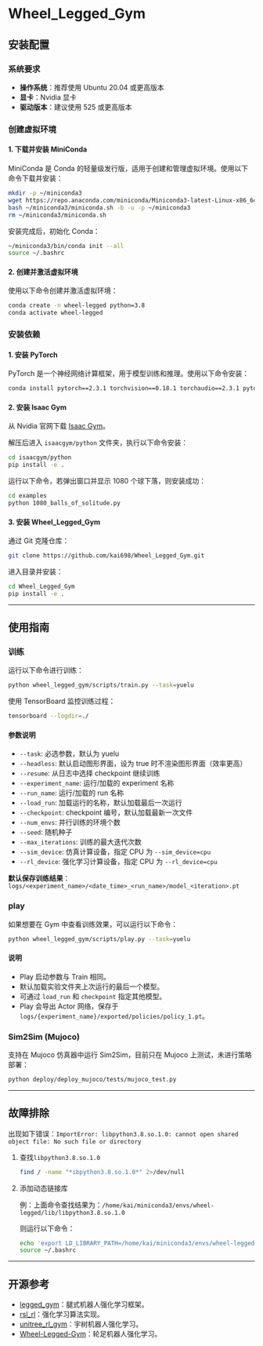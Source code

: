 # Wheel_Legged_Gym

## 安装配置

### 系统要求

- **操作系统**：推荐使用 Ubuntu 20.04 或更高版本  
- **显卡**：Nvidia 显卡  
- **驱动版本**：建议使用 525 或更高版本  

### 创建虚拟环境

#### 1. 下载并安装 MiniConda
   
MiniConda 是 Conda 的轻量级发行版，适用于创建和管理虚拟环境。使用以下命令下载并安装：

```bash
mkdir -p ~/miniconda3
wget https://repo.anaconda.com/miniconda/Miniconda3-latest-Linux-x86_64.sh -O ~/miniconda3/miniconda.sh
bash ~/miniconda3/miniconda.sh -b -u -p ~/miniconda3
rm ~/miniconda3/miniconda.sh
```

安装完成后，初始化 Conda：

```bash
~/miniconda3/bin/conda init --all
source ~/.bashrc
```

#### 2. 创建并激活虚拟环境

使用以下命令创建并激活虚拟环境：

```bash
conda create -n wheel-legged python=3.8
conda activate wheel-legged
```

### 安装依赖

#### 1. 安装 PyTorch
   
PyTorch 是一个神经网络计算框架，用于模型训练和推理。使用以下命令安装：

```bash
conda install pytorch==2.3.1 torchvision==0.18.1 torchaudio==2.3.1 pytorch-cuda=12.1 -c pytorch -c nvidia
```

#### 2. 安装 Isaac Gym

从 Nvidia 官网下载 [Isaac Gym](https://developer.nvidia.com/isaac-gym)。

解压后进入 `isaacgym/python` 文件夹，执行以下命令安装：

```bash
cd isaacgym/python
pip install -e .
```

运行以下命令，若弹出窗口并显示 1080 个球下落，则安装成功：

```bash
cd examples
python 1080_balls_of_solitude.py
```

#### 3. 安装 Wheel_Legged_Gym

通过 Git 克隆仓库：

```bash
git clone https://github.com/kai698/Wheel_Legged_Gym.git
```

进入目录并安装：

```bash
cd Wheel_Legged_Gym
pip install -e .
```

---

## 使用指南

### 训练

运行以下命令进行训练：

```bash
python wheel_legged_gym/scripts/train.py --task=yuelu
```

使用 TensorBoard 监控训练过程：

```bash
tensorboard --logdir=./
```

#### 参数说明
- `--task`: 必选参数，默认为 yuelu
- `--headless`: 默认启动图形界面，设为 true 时不渲染图形界面（效率更高）
- `--resume`: 从日志中选择 checkpoint 继续训练
- `--experiment_name`: 运行/加载的 experiment 名称
- `--run_name`: 运行/加载的 run 名称
- `--load_run`: 加载运行的名称，默认加载最后一次运行
- `--checkpoint`: checkpoint 编号，默认加载最新一次文件
- `--num_envs`: 并行训练的环境个数
- `--seed`: 随机种子
- `--max_iterations`: 训练的最大迭代次数
- `--sim_device`: 仿真计算设备，指定 CPU 为 `--sim_device=cpu`
- `--rl_device`: 强化学习计算设备，指定 CPU 为 `--rl_device=cpu`

**默认保存训练结果**：`logs/<experiment_name>/<date_time>_<run_name>/model_<iteration>.pt`

### play

如果想要在 Gym 中查看训练效果，可以运行以下命令：

```bash
python wheel_legged_gym/scripts/play.py --task=yuelu
```

#### 说明

- Play 启动参数与 Train 相同。
- 默认加载实验文件夹上次运行的最后一个模型。
- 可通过 `load_run` 和 `checkpoint` 指定其他模型。
- Play 会导出 Actor 网络，保存于 `logs/{experiment_name}/exported/policies/policy_1.pt`。

### Sim2Sim (Mujoco)

支持在 Mujoco 仿真器中运行 Sim2Sim，目前只在 Mujoco 上测试，未进行策略部署：

```bash
python deploy/deploy_mujoco/tests/mujoco_test.py
```

---

## 故障排除

出现如下错误：`ImportError: libpython3.8.so.1.0: cannot open shared object file: No such file or directory`

1. 查找`libpython3.8.so.1.0`
   
    ```bash
    find / -name "*ibpython3.8.so.1.0*" 2>/dev/null
    ```

2. 添加动态链接库

    例：上面命令查找结果为：`/home/kai/miniconda3/envs/wheel-legged/lib/libpython3.8.so.1.0`

    则运行以下命令：

    ```bash
    echo 'export LD_LIBRARY_PATH=/home/kai/miniconda3/envs/wheel-legged/lib:$LD_LIBRARY_PATH' >> ~/.bashrc
    source ~/.bashrc
    ```

---

## 开源参考

- [legged_gym](https://github.com/leggedrobotics/legged_gym)：腿式机器人强化学习框架。
- [rsl_rl](https://github.com/leggedrobotics/rsl_rl)：强化学习算法实现。
- [unitree_rl_gym](https://github.com/unitreerobotics/unitree_rl_gym)：宇树机器人强化学习。
- [Wheel-Legged-Gym](https://github.com/clearlab-sustech/Wheel-Legged-Gym)：轮足机器人强化学习。